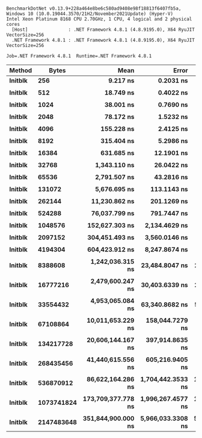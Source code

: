 ```

BenchmarkDotNet v0.13.9+228a464e8be6c580ad9408e98f18813f6407fb5a, Windows 10 (10.0.19044.3570/21H2/November2021Update) (Hyper-V)
Intel Xeon Platinum 8168 CPU 2.70GHz, 1 CPU, 4 logical and 2 physical cores
  [Host]               : .NET Framework 4.8.1 (4.8.9195.0), X64 RyuJIT VectorSize=256
  .NET Framework 4.8.1 : .NET Framework 4.8.1 (4.8.9195.0), X64 RyuJIT VectorSize=256

Job=.NET Framework 4.8.1  Runtime=.NET Framework 4.8.1  

```
| Method  | Bytes      | Mean               | Error             | StdDev            | Min                | Max               | Ratio |
|-------- |----------- |-------------------:|------------------:|------------------:|-------------------:|------------------:|------:|
| **Initblk** | **256**        |           **9.217 ns** |         **0.2031 ns** |         **0.3556 ns** |           **8.607 ns** |          **10.25 ns** |  **1.00** |
|         |            |                    |                   |                   |                    |                   |       |
| **Initblk** | **512**        |          **18.749 ns** |         **0.4022 ns** |         **0.5370 ns** |          **17.999 ns** |          **19.96 ns** |  **1.00** |
|         |            |                    |                   |                   |                    |                   |       |
| **Initblk** | **1024**       |          **38.001 ns** |         **0.7690 ns** |         **0.8856 ns** |          **36.554 ns** |          **39.32 ns** |  **1.00** |
|         |            |                    |                   |                   |                    |                   |       |
| **Initblk** | **2048**       |          **78.172 ns** |         **1.5232 ns** |         **1.9264 ns** |          **75.250 ns** |          **82.12 ns** |  **1.00** |
|         |            |                    |                   |                   |                    |                   |       |
| **Initblk** | **4096**       |         **155.228 ns** |         **2.4125 ns** |         **2.1386 ns** |         **152.304 ns** |         **158.79 ns** |  **1.00** |
|         |            |                    |                   |                   |                    |                   |       |
| **Initblk** | **8192**       |         **315.404 ns** |         **5.2986 ns** |         **4.9563 ns** |         **306.635 ns** |         **322.02 ns** |  **1.00** |
|         |            |                    |                   |                   |                    |                   |       |
| **Initblk** | **16384**      |         **631.685 ns** |        **12.1901 ns** |        **14.0381 ns** |         **607.404 ns** |         **663.71 ns** |  **1.00** |
|         |            |                    |                   |                   |                    |                   |       |
| **Initblk** | **32768**      |       **1,343.110 ns** |        **26.0422 ns** |        **27.8649 ns** |       **1,291.385 ns** |       **1,385.69 ns** |  **1.00** |
|         |            |                    |                   |                   |                    |                   |       |
| **Initblk** | **65536**      |       **2,791.507 ns** |        **43.2816 ns** |        **40.4856 ns** |       **2,733.588 ns** |       **2,890.36 ns** |  **1.00** |
|         |            |                    |                   |                   |                    |                   |       |
| **Initblk** | **131072**     |       **5,676.695 ns** |       **113.1143 ns** |       **134.6546 ns** |       **5,505.207 ns** |       **5,970.90 ns** |  **1.00** |
|         |            |                    |                   |                   |                    |                   |       |
| **Initblk** | **262144**     |      **11,230.862 ns** |       **201.1269 ns** |       **247.0019 ns** |      **10,960.587 ns** |      **11,863.57 ns** |  **1.00** |
|         |            |                    |                   |                   |                    |                   |       |
| **Initblk** | **524288**     |      **76,037.799 ns** |       **791.7447 ns** |       **701.8611 ns** |      **74,931.842 ns** |      **77,567.45 ns** |  **1.00** |
|         |            |                    |                   |                   |                    |                   |       |
| **Initblk** | **1048576**    |     **152,627.303 ns** |     **2,134.4629 ns** |     **1,996.5779 ns** |     **149,497.681 ns** |     **155,320.92 ns** |  **1.00** |
|         |            |                    |                   |                   |                    |                   |       |
| **Initblk** | **2097152**    |     **304,451.493 ns** |     **3,560.0146 ns** |     **3,330.0399 ns** |     **298,226.050 ns** |     **309,240.60 ns** |  **1.00** |
|         |            |                    |                   |                   |                    |                   |       |
| **Initblk** | **4194304**    |     **604,423.912 ns** |     **8,247.8674 ns** |     **7,311.5196 ns** |     **595,590.820 ns** |     **617,517.19 ns** |  **1.00** |
|         |            |                    |                   |                   |                    |                   |       |
| **Initblk** | **8388608**    |   **1,242,036.315 ns** |    **23,484.8047 ns** |    **21,967.7008 ns** |   **1,208,872.852 ns** |   **1,289,357.81 ns** |  **1.00** |
|         |            |                    |                   |                   |                    |                   |       |
| **Initblk** | **16777216**   |   **2,479,600.247 ns** |    **30,403.6339 ns** |    **28,439.5780 ns** |   **2,443,259.961 ns** |   **2,530,226.76 ns** |  **1.00** |
|         |            |                    |                   |                   |                    |                   |       |
| **Initblk** | **33554432**   |   **4,953,065.084 ns** |    **63,340.8682 ns** |    **52,892.4936 ns** |   **4,851,553.125 ns** |   **5,017,734.38 ns** |  **1.00** |
|         |            |                    |                   |                   |                    |                   |       |
| **Initblk** | **67108864**   |  **10,011,653.229 ns** |   **158,044.7279 ns** |   **147,835.1365 ns** |   **9,778,248.438 ns** |  **10,267,171.88 ns** |  **1.00** |
|         |            |                    |                   |                   |                    |                   |       |
| **Initblk** | **134217728**  |  **20,606,144.167 ns** |   **397,914.8635 ns** |   **372,209.8102 ns** |  **19,922,409.375 ns** |  **21,207,987.50 ns** |  **1.00** |
|         |            |                    |                   |                   |                    |                   |       |
| **Initblk** | **268435456**  |  **41,440,615.556 ns** |   **605,216.9405 ns** |   **566,120.3016 ns** |  **40,586,133.333 ns** |  **42,524,958.33 ns** |  **1.00** |
|         |            |                    |                   |                   |                    |                   |       |
| **Initblk** | **536870912**  |  **86,622,164.286 ns** | **1,704,442.3533 ns** | **1,510,943.7507 ns** |  **84,588,866.667 ns** |  **89,417,383.33 ns** |  **1.00** |
|         |            |                    |                   |                   |                    |                   |       |
| **Initblk** | **1073741824** | **173,709,377.778 ns** | **1,996,267.4577 ns** | **1,867,309.8185 ns** | **171,109,500.000 ns** | **177,293,866.67 ns** |  **1.00** |
|         |            |                    |                   |                   |                    |                   |       |
| **Initblk** | **2147483648** | **351,844,900.000 ns** | **5,966,033.3308 ns** | **5,580,631.2792 ns** | **344,609,600.000 ns** | **362,707,900.00 ns** |  **1.00** |
